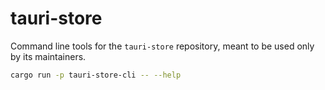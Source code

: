 # tauri-store

Command line tools for the `tauri-store` repository, meant to be used only by its maintainers.

```sh
cargo run -p tauri-store-cli -- --help
```
